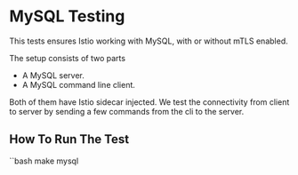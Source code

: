 # MySQL Testing

This tests ensures Istio working with MySQL, with or without mTLS enabled.

The setup consists of two parts

- A MySQL server.
- A MySQL command line client.

Both of them have Istio sidecar injected. We test the connectivity from client to server by sending
a few commands from the cli to the server.

## How To Run The Test

``bash
make mysql
```